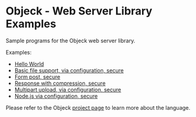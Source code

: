 # Objeck - Web Server Library Examples

Sample programs for the Objeck web server library.

Examples:
* [Hello World](examples/hello_http.obs)
* [Basic file support, via configuration, secure](examples/simple_config_https.obs)
* [Form post, secure](examples/form_post_https.obs)
* [Response with compression, secure](examples/compress_response_https.obs)
* [Multipart upload, via configuration, secure](examples/multi_mime_http.obs)
* [Node.js via configuration, secure](examples/jquery_config_https.obs)

Please refer to the Objeck [project page](https://github.com/objeck/objeck-lang/) to learn more about the language.
